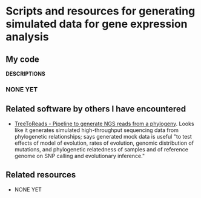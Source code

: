 # Scripts and resources for generating simulated data for gene expression analysis

My code
-------

**DESCRIPTIONS**

### NONE YET


Related software by others I have encountered
--------------------------------------------

* [TreeToReads - Pipeline to generate NGS reads from a phylogeny](https://github.com/snacktavish/TreeToReads). Looks like it generates simulated high-throughput sequencing data from phylogenetic relationships; says generated mock data is useful "to test effects of model of evolution, rates of evolution, genomic distribution of mutations, and phylogenetic relatedness of samples and of reference genome on SNP calling and evolutionary inference."

Related resources
----------------

* NONE YET
